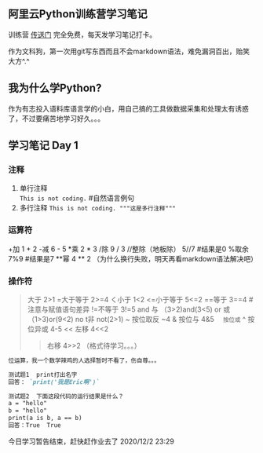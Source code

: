 ## 阿里云Python训练营学习笔记

训练营 [传送门](https://tianchi.aliyun.com/s/77b6f6a4bb79399b5fa536e511f8fcf5) 完全免费，每天发学习笔记打卡。

作为文科狗，第一次用git写东西而且不会markdown语法，难免漏洞百出，贻笑大方^.^

## 我为什么学Python?
作为有志投入语料库语言学的小白，用自己搞的工具做数据采集和处理太有诱惑了，不过要痛苦地学习好久。。。

## 学习笔记 Day 1

### 注释

1. 单行注释  
`This is not coding.` #自然语言例句
2. 多行注释
`This is not coding.
"""这是多行注释"""`

### 运算符
+加  1 + 2
-减  6 - 5
*乘  2 * 3
/除  9 / 3
//整除（地板除） 5//7  #结果是0
%取余  7%9  #结果是7
**幂  4 ** 2
（为什么换行失败，明天再看markdown语法解决吧）

### 操作符
>大于  2>1
>=大于等于  2>=4
く小于  1<2
<=小于等于  5<=2
==等于  3==4  #注意与赋值语句差异
!=不等于  3!=5
and  与 （3>2)and(3<5)
or  或 （1>3)or(9<2)
no  t非  not(2>1)
~  按位取反  ~4
&  按位与  4&5
`  按位或`
^  按位异或  4-5
<<  左移   4<<2
>>  右移  4>>2
（格式待学习。。。）
```markdown
位运算，我一个数学辣鸡的人选择暂时不看了，伤自尊。。。
```
```markdown
测试题1  print打出名字
回答： `print('我是Eric啊')`

测试题2  下面这段代码的运行结果是什么？
a = "hello"
b = "hello"
print(a is b, a == b)
回答：True  True
```
今日学习暂告结束，赶快赶作业去了    2020/12/2  23:29

